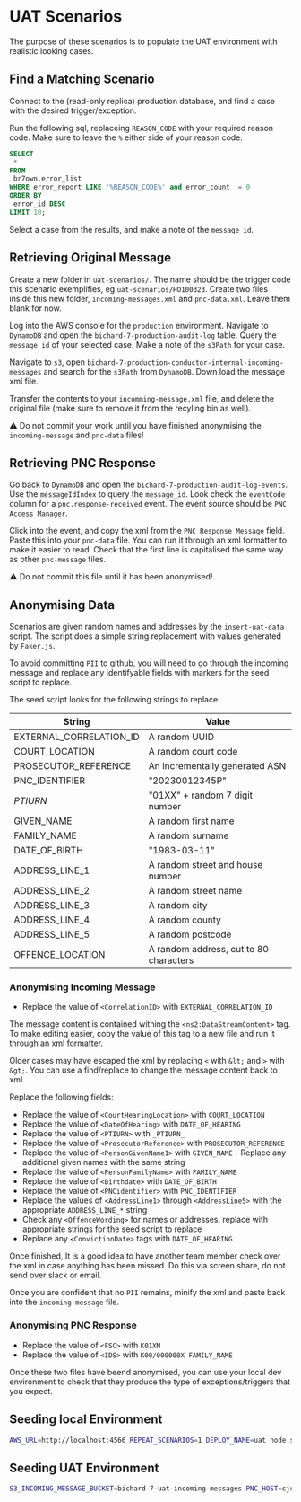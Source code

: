 # UAT Scenarios

The purpose of these scenarios is to populate the UAT environment with realistic looking cases.

## Find a Matching Scenario

Connect to the (read-only replica) production database, and find a case with the desired trigger/exception.

Run the following sql, replaceing `REASON_CODE` with your required reason code. Make sure to leave the `%` either side of your reason code.

```sql
SELECT
 *
FROM
 br7own.error_list
WHERE error_report LIKE '%REASON_CODE%' and error_count != 0
ORDER BY
 error_id DESC
LIMIT 10;
```

Select a case from the results, and make a note of the `message_id`.

## Retrieving Original Message

Create a new folder in `uat-scenarios/`. The name should be the trigger code this scenario exemplifies, eg `uat-scenarios/HO100323`. Create two files inside this new folder, `incoming-messages.xml` and `pnc-data.xml`. Leave them blank for now.

Log into the AWS console for the `production` environment. Navigate to `DynamoDB` and open the `bichard-7-production-audit-log` table. Query the `message_id` of your selected case. Make a note of the `s3Path` for your case.

Navigate to `s3`, open `bichard-7-production-conductor-internal-incoming-messages` and search for the `s3Path` from `DynamoDB`. Down load the message xml file.

Transfer the contents to your `incomming-message.xml` file, and delete the original file (make sure to remove it from the recyling bin as well).

:warning: Do not commit your work until you have finished anonymising the `incoming-message` and `pnc-data` files!

## Retrieving PNC Response

Go back to `DynamoDB` and open the `bichard-7-production-audit-log-events`. Use the `messageIdIndex` to query the `message_id`. Look check the `eventCode` column for a `pnc.response-received` event. The event source should be `PNC Access Manager`.

Click into the event, and copy the xml from the `PNC Response Message` field. Paste this into your `pnc-data` file. You can run it through an xml formatter to make it easier to read. Check that the first line is capitalised the same way as other `pnc-message` files.

:warning: Do not commit this file until it has been anonymised!

## Anonymising Data

Scenarios are given random names and addresses by the `insert-uat-data` script. The script does a simple string replacement with values generated by `Faker.js`.

To avoid committing `PII` to github, you will need to go through the incoming message and replace any identifyable fields with markers for the seed script to replace.

The seed script looks for the following strings to replace:

| String                  | Value                                  |
|-------------------------|----------------------------------------|
| EXTERNAL_CORRELATION_ID | A random UUID                          |
| COURT_LOCATION          | A random court code                    |
| PROSECUTOR_REFERENCE    | An incrementally generated ASN         |
| PNC_IDENTIFIER          | "20230012345P"                         |
| _PTIURN_                | "01XX" + random 7 digit number         |
| GIVEN_NAME              | A random first name                    |
| FAMILY_NAME             | A random surname                       |
| DATE_OF_BIRTH           | "1983-03-11"                           |
| ADDRESS_LINE_1          | A random street and house number       |
| ADDRESS_LINE_2          | A random street name                   |
| ADDRESS_LINE_3          | A random city                          |
| ADDRESS_LINE_4          | A random county                        |
| ADDRESS_LINE_5          | A random postcode                      |
| OFFENCE_LOCATION        | A random address, cut to 80 characters |

### Anonymising Incoming Message

- Replace the value of `<CorrelationID>` with `EXTERNAL_CORRELATION_ID`

The message content is contained withing the `<ns2:DataStreamContent>` tag. To make editing easier, copy the value of this tag to a new file and run it through an xml formatter.

Older cases may have escaped the xml by replacing `<` with `&lt;` and `>` with `&gt;`. You can use a find/replace to change the message content back to xml.

Replace the following fields:

- Replace the value of `<CourtHearingLocation>` with `COURT_LOCATION`
- Replace the value of `<DateOfHearing>` with `DATE_OF_HEARING`
- Replace the value of `<PTIURN>` with `_PTIURN_`
- Replace the value of `<ProsecutorReference>` with `PROSECUTOR_REFERENCE`
- Replace the value of `<PersonGivenName1>` with `GIVEN_NAME` - Replace any additional given names with the same string
- Replace the value of `<PersonFamilyName>` with `FAMILY_NAME`
- Replace the value of `<Birthdate>` with `DATE_OF_BIRTH`
- Replace the value of `<PNCidentifier>` with `PNC_IDENTIFIER`
- Replace the values of `<AddressLine1>` through `<AddressLine5>` with the appropriate `ADDRESS_LINE_*` string
- Check any `<OffenceWording>` for names or addresses, replace with appropriate strings for the seed script to replace
- Replace any `<ConvictionDate>` tags with `DATE_OF_HEARING`

Once finished, It is a good idea to have another team member check over the xml in case anything has been missed. Do this via screen share, do not send over slack or email.

Once you are confident that no `PII` remains, minify the xml and paste back into the `incoming-message` file.

### Anonymising PNC Response

- Replace the value of `<FSC>` with `K01XM`
- Replace the value of `<IDS>` with `K00/000000X FAMILY_NAME`

Once these two files have beend anonymised, you can use your local dev environment to check that they produce the type of exceptions/triggers that you expect.

## Seeding local Environment

```bash
AWS_URL=http://localhost:4566 REPEAT_SCENARIOS=1 DEPLOY_NAME=uat node scripts/insert-uat-data.js
```

## Seeding UAT Environment

```bash
S3_INCOMING_MESSAGE_BUCKET=bichard-7-uat-incoming-messages PNC_HOST=cjse-uat-bichard-7-pncemulator-b3eed4ed1fc828f4.elb.eu-west-2.amazonaws.com PNC_PORT=3000 DEPLOY_NAME=uat REPEAT_SCENARIOS=1 aws-vault exec bichard7-shared-load-test -- node scripts/insert-uat-data.js
```
